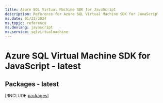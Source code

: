 ```yaml
---
title: Azure SQL Virtual Machine SDK for JavaScript
description: Reference for Azure SQL Virtual Machine SDK for JavaScript
ms.date: 01/23/2024
ms.topic: reference
ms.devlang: javascript
ms.service: sqlvirtualmachine
---
```

# Azure SQL Virtual Machine SDK for JavaScript - latest
## Packages - latest
[!INCLUDE [packages](sql-virtual-machine-index.md)]